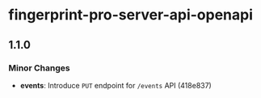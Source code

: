 # fingerprint-pro-server-api-openapi

## 1.1.0

### Minor Changes

- **events**: Introduce `PUT` endpoint for `/events` API (418e837)
